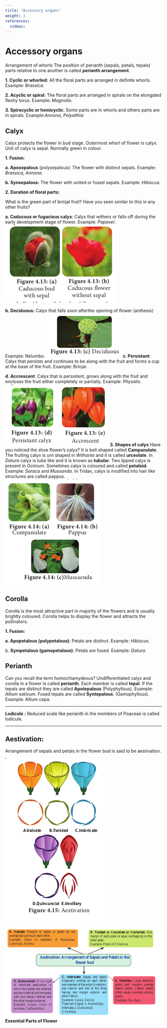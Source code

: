 ```yaml
---
title: "Accessory organs"
weight: 3
references:
  videos:
---
```


# Accessory organs

Arrangement of whorls
The position of perianth (sepals, petals, tepals) parts relative to one another is called **perianth arrangement**.

**1. Cyclic or whorled:** All the floral parts are arranged in definite whorls. Example: _Brassica._

**2. Acyclic or spiral:** The floral parts are arranged in spirals on the elongated fleshy torus. Example: _Magnolia_.

**3. Spirocyclic or hemicyclic**: Some parts are in whorls and others parts are in spirals. Example:_Annona, Polyalthia_

## Calyx

Calyx protects the flower in bud stage. Outermost whorl of flower is calyx. Unit of calyx is sepal. Normally green in colour.

**1. Fusion**:

**a. Aposepalous** (polysepalous): The flower with distinct sepals. Example: _Brassica, Annona._

**b. Synsepalous:** The flower with united or fused sepals. Example: _Hibiscus_.

**2. Duration of floral parts:**

What is the green part of brinjal fruit? Have you seen similar to this in any other fruits?

**a. Caducous or fugacious calyx**: Calyx that withers or falls off during the early development stage of flower. Example: _Papaver_.
![Alt text](4.13.png)

**b. Deciduous:**
Calyx that falls soon afterthe opening of flower (anthesis) Example: Nelumbo.
![Alt text](4.14.png)
**c. Persistant**:
Calyx that persists and continues to be along with the fruit and forms a cup at the base of the fruit. Example: Brinjal.

**d. Accrescent**: Calyx that is persistent, grows along with the fruit and encloses the fruit either completely or partially. Example: _Physalis_.
![Alt text](4.15.png)
**3. Shapes of calyx** Have you noticed the shoe flower’s calyx? It is bell shaped called **Campanulate**. The fruiting calyx is urn shaped in _Withania_ and it is called **urceolate**. In _Datura_ calyx is tube like and it is known as **tubular**. Two lipped calyx is present _in Ocimum_. Sometimes calyx is coloured and called **petaloid.** Example: _Saraca_ and _Mussanda_. In Tridax, calyx is modified into hair like structures are called pappus.
![Alt text](4.16.png)

## Corolla

Corolla is the most attractive part in majority of the flowers and is usually brightly coloured. Corolla helps to display the flower and attracts the pollinators.

**1. Fusion:**

**a. Apopetalous (polypetalous)**: Petals are distinct. Example: _Hibiscus_.

b. **Sympetalous (gamopetalous)**: Petals are fused. Example: _Datura_.

## Perianth

Can you recall the term homochlamydeous? Undifferentiated calyx and corolla in a flower is called **perianth**. Each member is called **tepal**. If the tepals are distinct they are called **Apotepalous** (Polyphyllous). Example: _Allium sativum._ Fused tepals are called **Syntepalous**_._ (Gamophyllous). Example: Allium cepa.

---

**Lodicule :** Reduced scale like perianth in the members of Poaceae is called lodicule.

---

## Aestivation:

Arrangement of sepals and petals in the flower bud is said to be aestivation.

![Alt text](4.17.png)

![Alt text](mindmap.png)
**Essential Parts of Flower**
